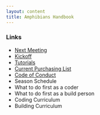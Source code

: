 ```yaml
---
layout: content
title: Amphibians Handbook
---
```


### Links
* [Next Meeting](/team/meetings/meeting-2023-01-10)
* [Kickoff](/team/meetings/kickoff)
* [Tutorials](/team/tutorials)
* [Current Purchasing List](/team/purchasing-list)
* [Code of Conduct](/team/code-of-conduct)
* Season Schedule
* What to do first as a coder
* What to do first as a build person
* Coding Curriculum
* Building Curriculum
